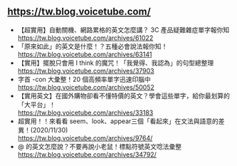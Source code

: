 ## https://tw.blog.voicetube.com/

- 【超實用】自動關機、網路累格的英文怎麼講？ 3C 產品疑難雜症單字報你知
  <br>https://tw.blog.voicetube.com/archives/61022
- 「原來如此」的英文是什麼！？五種必會說法報你知！
  <br>https://tw.blog.voicetube.com/archives/63141
- 【實用】擺脫只會用 I think 的魔咒！「我覺得、我認為」的句型總整理 
  <br>https://tw.blog.voicetube.com/archives/37903
- 字首 -con 大彙整！20 個高頻率單字迅速印腦中
  <br>https://tw.blog.voicetube.com/archives/50052
- 【實用英文】在國外購物卻看不懂特價的英文？學會這些單字，給你最划算的「大平台」！
  <br>https://tw.blog.voicetube.com/archives/33183
- 超實用！！來看看 seem、look、appear三個「看起來」在文法與語意的差異！(2020/11/30)
  <br>https://tw.blog.voicetube.com/archives/9764/
- @ 的英文怎麼說？不要再說小老鼠！標點符號英文唸法彙整
  <br>https://tw.blog.voicetube.com/archives/34792/
